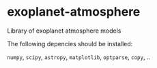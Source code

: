 # exoplanet-atmosphere
Library of exoplanet atmosphere models

The following depencies should be installed:

`numpy`, `scipy`, `astropy`, `matplotlib`, `optparse`, `copy`, ..
